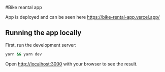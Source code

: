 #Bike reantal app

App is deployed and can be seen here https://bike-rental-app.vercel.app/

## Running the app locally

First, run the development server:

```bash
yarn && yarn dev
```

Open [http://localhost:3000](http://localhost:3000) with your browser to see the result.
